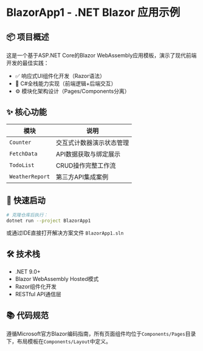 # BlazorApp1 - .NET Blazor 应用示例
 
## 📦 项目概述
这是一个基于ASP.NET Core的Blazor WebAssembly应用模板，演示了现代前端开发的最佳实践：
- ✅ 响应式UI组件化开发（Razor语法）
- 🔧 C#全栈能力实现（前端逻辑+后端交互）
- ⚙️ 模块化架构设计（Pages/Components分离）

## ✨ 核心功能
| 模块 | 说明 |
|------|-----------------------|
| `Counter`       | 交互式计数器演示状态管理 |
| `FetchData`     | API数据获取与绑定展示    |
| `TodoList`      | CRUD操作完整工作流       |
| `WeatherReport` | 第三方API集成案例        |

## 🚀 快速启动
```bash
# 克隆仓库后执行：
dotnet run --project BlazorApp1
```
或通过IDE直接打开解决方案文件 `BlazorApp1.sln`

## 🛠️ 技术栈
- .NET 9.0+
- Blazor WebAssembly Hosted模式
- Razor组件化开发
- RESTful API通信层

## 📚 代码规范
遵循Microsoft官方Blazor编码指南，所有页面组件均位于`Components/Pages`目录下，布局模板在`Components/Layout`中定义。